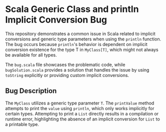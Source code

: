 # Scala Generic Class and println Implicit Conversion Bug

This repository demonstrates a common issue in Scala related to implicit conversions and generic type parameters when using the `println` function. The bug occurs because `println`'s behavior is dependent on implicit conversion existence for the type T in `MyClass[T]`, which might not always be available for all types.

The `bug.scala` file showcases the problematic code, while `bugSolution.scala` provides a solution that handles the issue by using `toString` explicitly or providing custom implicit conversions.

## Bug Description

The `MyClass` utilizes a generic type parameter `T`.  The `printValue` method attempts to print the `value` using `println`, which only works implicitly for certain types.  Attempting to print a `List` directly results in a compilation or runtime error, highlighting the absence of an implicit conversion for `List` to a printable type.